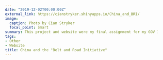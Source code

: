 ```yaml
---
date: "2019-12-02T00:00:00Z"
external_link: https://cianstryker.shinyapps.io/China_and_BRI/
image:
  caption: Photo by Cian Stryker
  focal_point: Smart
summary: This project and website were my final assignment for my GOV 1005 'Data' class at Harvard University. In this project I analyze China's use of foreign direct investment, especially any investment that is a part of the Belt and Road Initiative. 
tags:
- Other
- Website
title: China and the "Belt and Road Initiative"
---
```

